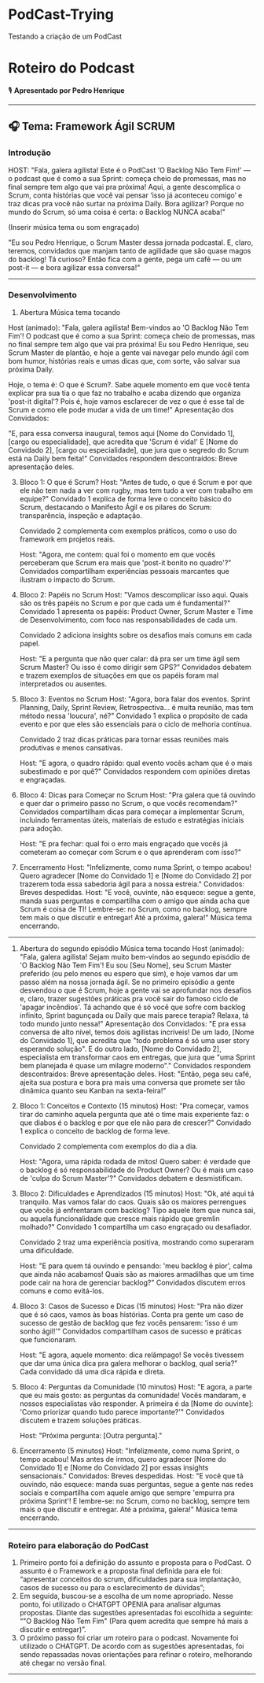 # PodCast-Trying
Testando a criação de um PodCast
# Roteiro do Podcast  
🎙 **Apresentado por Pedro Henrique**  

---

## 🎧 Tema: Framework Ágil SCRUM  

### Introdução  
HOST: "Fala, galera agilista! Este é o PodCast 'O Backlog Não Tem Fim!' — o podcast que é como a sua Sprint: começa cheio de promessas, mas no final sempre tem algo que vai pra próxima! Aqui, a gente descomplica o Scrum, conta histórias que você vai pensar ‘isso já aconteceu comigo’ e traz dicas pra você não surtar na próxima Daily. 
Bora agilizar? Porque no mundo do Scrum, só uma coisa é certa: o Backlog NUNCA acaba!"

(Inserir música tema ou som engraçado)

"Eu sou Pedro Henrique, o Scrum Master dessa jornada podcastal. E, claro, teremos, convidados que manjam tanto de agilidade que são quase magos do backlog! Tá curioso? Então fica com a gente, pega um café — ou um post-it — e bora agilizar essa conversa!" 

---

### Desenvolvimento  
1. Abertura 
Música tema tocando

Host (animado):
"Fala, galera agilista! Bem-vindos ao 'O Backlog Não Tem Fim'! O podcast que é como a sua Sprint: começa cheio de promessas, mas no final sempre tem algo que vai pra próxima! Eu sou Pedro Henrique, seu Scrum Master de plantão, e hoje a gente vai navegar pelo mundo ágil com bom humor, histórias reais e umas dicas que, com sorte, vão salvar sua próxima Daily.

Hoje, o tema é: O que é Scrum?. Sabe aquele momento em que você tenta explicar pra sua tia o que faz no trabalho e acaba dizendo que organiza 'post-it digital'? Pois é, hoje vamos esclarecer de vez o que é esse tal de Scrum e como ele pode mudar a vida de um time!"
Apresentação dos Convidados:

"E, para essa conversa inaugural, temos aqui [Nome do Convidado 1], [cargo ou especialidade], que acredita que 'Scrum é vida!' E [Nome do Convidado 2], [cargo ou especialidade], que jura que o segredo do Scrum está na Daily bem feita!"
Convidados respondem descontraídos: Breve apresentação deles.

3. Bloco 1: O que é Scrum? 
Host:
"Antes de tudo, o que é Scrum e por que ele não tem nada a ver com rugby, mas tem tudo a ver com trabalho em equipe?"
Convidado 1 explica de forma leve o conceito básico do Scrum, destacando o Manifesto Ágil e os pilares do Scrum: transparência, inspeção e adaptação.

    Convidado 2 complementa com exemplos práticos, como o uso do framework em projetos reais.

    Host:
    "Agora, me contem: qual foi o momento em que vocês perceberam que Scrum era mais que 'post-it bonito no quadro'?"
    Convidados compartilham experiências pessoais marcantes que ilustram o impacto do Scrum.

4. Bloco 2: Papéis no Scrum 
Host:
"Vamos descomplicar isso aqui. Quais são os três papéis no Scrum e por que cada um é fundamental?"
Convidado 1 apresenta os papéis: Product Owner, Scrum Master e Time de Desenvolvimento, com foco nas responsabilidades de cada um.

    Convidado 2 adiciona insights sobre os desafios mais comuns em cada papel.

    Host:
    "E a pergunta que não quer calar: dá pra ser um time ágil sem Scrum Master? Ou isso é como dirigir sem GPS?"
    Convidados debatem e trazem exemplos de situações em que os papéis foram mal interpretados ou ausentes.

5. Bloco 3: Eventos no Scrum 
Host:
"Agora, bora falar dos eventos. Sprint Planning, Daily, Sprint Review, Retrospectiva... é muita reunião, mas tem método nessa 'loucura', né?"
Convidado 1 explica o propósito de cada evento e por que eles são essenciais para o ciclo de melhoria contínua.

    Convidado 2 traz dicas práticas para tornar essas reuniões mais produtivas e menos cansativas.

    Host:
    "E agora, o quadro rápido: qual evento vocês acham que é o mais subestimado e por quê?"
    Convidados respondem com opiniões diretas e engraçadas.

6. Bloco 4: Dicas para Começar no Scrum 
Host:
"Pra galera que tá ouvindo e quer dar o primeiro passo no Scrum, o que vocês recomendam?"
Convidados compartilham dicas para começar a implementar Scrum, incluindo ferramentas úteis, materiais de estudo e estratégias iniciais para adoção.

    Host:
    "E pra fechar: qual foi o erro mais engraçado que vocês já cometeram ao começar com Scrum e o que aprenderam com isso?"

7. Encerramento 
Host:
"Infelizmente, como numa Sprint, o tempo acabou! Quero agradecer [Nome do Convidado 1] e [Nome do Convidado 2] por trazerem toda essa sabedoria ágil para a nossa estreia."
Convidados: Breves despedidas.
Host:
"E você, ouvinte, não esquece: segue a gente, manda suas perguntas e compartilha com o amigo que ainda acha que Scrum é coisa de TI! Lembre-se: no Scrum, como no backlog, sempre tem mais o que discutir e entregar! Até a próxima, galera!"
Música tema encerrando.

---

1. Abertura do segundo episódio
Música tema tocando
Host (animado): "Fala, galera agilista! Sejam muito bem-vindos ao segundo episódio de 'O Backlog Não Tem Fim'! Eu sou [Seu Nome], seu Scrum Master preferido (ou pelo menos eu espero que sim), e hoje vamos dar um passo além na nossa jornada ágil.
Se no primeiro episódio a gente desvendou o que é Scrum, hoje a gente vai se aprofundar nos desafios e, claro, trazer sugestões práticas pra você sair do famoso ciclo de 'apagar incêndios'. Tá achando que é só você que sofre com backlog infinito, Sprint bagunçada ou Daily que mais parece terapia? Relaxa, tá todo mundo junto nessa!"
Apresentação dos Convidados: "E pra essa conversa de alto nível, temos dois agilistas incríveis! De um lado, [Nome do Convidado 1], que acredita que "todo problema é só uma user story esperando solução". E do outro lado, [Nome do Convidado 2], especialista em transformar caos em entregas, que jura que "uma Sprint bem planejada é quase um milagre moderno"."
Convidados respondem descontraídos: Breve apresentação deles.
Host: "Então, pega seu café, ajeita sua postura e bora pra mais uma conversa que promete ser tão dinâmica quanto seu Kanban na sexta-feira!"

2. Bloco 1: Conceitos e Contexto (15 minutos)
Host:
"Pra começar, vamos tirar do caminho aquela pergunta que até o time mais experiente faz: o que diabos é o backlog e por que ele não para de crescer?"
Convidado 1 explica o conceito de backlog de forma leve.

    Convidado 2 complementa com exemplos do dia a dia.

    Host:
    "Agora, uma rápida rodada de mitos! Quero saber: é verdade que o backlog é só responsabilidade do Product Owner? Ou é mais um caso de 'culpa do Scrum Master'?"
    Convidados debatem e desmistificam.

3. Bloco 2: Dificuldades e Aprendizados (15 minutos)
Host:
"Ok, até aqui tá tranquilo. Mas vamos falar do caos. Quais são os maiores perrengues que vocês já enfrentaram com backlog? Tipo aquele item que nunca sai, ou aquela funcionalidade que cresce mais rápido que gremlin molhado?"
Convidado 1 compartilha um caso engraçado ou desafiador.

    Convidado 2 traz uma experiência positiva, mostrando como superaram uma dificuldade.

    Host:
    "E para quem tá ouvindo e pensando: 'meu backlog é pior', calma que ainda não acabamos! Quais são as maiores armadilhas que um time pode cair na hora de gerenciar 
    backlog?"
Convidados discutem erros comuns e como evitá-los.

4. Bloco 3: Casos de Sucesso e Dicas (15 minutos)
Host:
"Pra não dizer que é só caos, vamos às boas histórias. Conta pra gente um caso de sucesso de gestão de backlog que fez vocês pensarem: 'isso é um sonho ágil!'"
    Convidados compartilham casos de sucesso e práticas que funcionaram.

    Host:
    "E agora, aquele momento: dica relâmpago! Se vocês tivessem que dar uma única dica pra galera melhorar o backlog, qual seria?"
    Cada convidado dá uma dica rápida e direta.


5. Bloco 4: Perguntas da Comunidade (10 minutos)
Host:
"E agora, a parte que eu mais gosto: as perguntas da comunidade! Vocês mandaram, e nossos especialistas vão responder. A primeira é da [Nome do ouvinte]: 'Como priorizar quando tudo parece importante?'"
Convidados discutem e trazem soluções práticas.

    Host:
    "Próxima pergunta: [Outra pergunta]."

6. Encerramento (5 minutos)
Host:
"Infelizmente, como numa Sprint, o tempo acabou! Mas antes de irmos, quero agradecer [Nome do Convidado 1] e [Nome do Convidado 2] por essas insights sensacionais."
Convidados: Breves despedidas.
Host:
"E você que tá ouvindo, não esquece: manda suas perguntas, segue a gente nas redes sociais e compartilha com aquele amigo que sempre 'empurra pra próxima Sprint'! E lembre-se: no Scrum, como no backlog, sempre tem mais o que discutir e entregar. Até a próxima, galera!"
Música tema encerrando.
---

 

### Roteiro para elaboração do PodCast
1. Primeiro ponto foi a definição do assunto e proposta para o PodCast. O assunto é o Framework  e a proposta final definida para ele foi: “apresentar conceitos do scrum, dificuldades para sua implantação, casos de sucesso ou para o esclarecimento de dúvidas”;
2. Em seguida, buscou-se a escolha de um nome apropriado. Nesse ponto, foi utilizado o CHATGPT OPENIA para analisar algumas propostas. Diante das sugestões apresentadas foi escolhida a seguinte: “"O Backlog Não Tem Fim"
(Para quem acredita que sempre há mais a discutir e entregar)”.
3. O próximo passo foi criar um roteiro para o podcast. Novamente foi utilizado o CHATGPT. De acordo com as sugestões apresentadas, foi sendo repassadas novas orientações para refinar o roteiro, melhorando até chegar no versão final.


---


